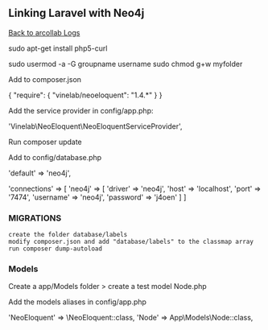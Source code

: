 ## Linking Laravel with Neo4j

[Back to arcollab Logs](/README.md)

sudo apt-get install php5-curl

sudo usermod -a -G groupname username
sudo chmod g+w myfolder

Add to composer.json

{
    "require": {
        "vinelab/neoeloquent": "1.4.*"
    }
}

Add the service provider in config/app.php:

'Vinelab\NeoEloquent\NeoEloquentServiceProvider',

Run composer update

Add to config/database.php

'default' => 'neo4j',

'connections' => [
    'neo4j' => [
        'driver' => 'neo4j',
        'host'   => 'localhost',
        'port'   => '7474',
        'username' => 'neo4j',
        'password' => 'j4oen'
    ]
]

### MIGRATIONS

    create the folder database/labels
    modify composer.json and add "database/labels" to the classmap array
    run composer dump-autoload

### Models

Create a app/Models folder > create a test model Node.php

<?php

namespace App\Models;

class Node extends \NeoEloquent {

}

?>

Add the models aliases in config/app.php

 'NeoEloquent' => \NeoEloquent::class,
 'Node' => App\Models\Node::class,

